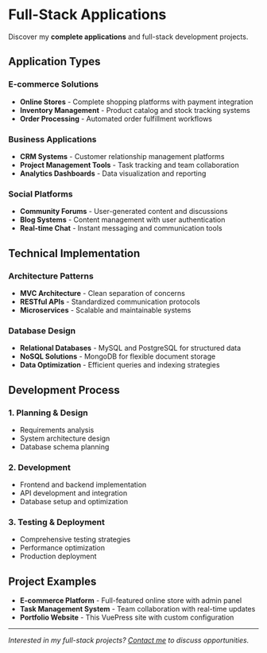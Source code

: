 # Full-Stack Applications

Discover my **complete applications** and full-stack development projects.

## Application Types

### E-commerce Solutions
- **Online Stores** - Complete shopping platforms with payment integration
- **Inventory Management** - Product catalog and stock tracking systems
- **Order Processing** - Automated order fulfillment workflows

### Business Applications
- **CRM Systems** - Customer relationship management platforms
- **Project Management Tools** - Task tracking and team collaboration
- **Analytics Dashboards** - Data visualization and reporting

### Social Platforms
- **Community Forums** - User-generated content and discussions
- **Blog Systems** - Content management with user authentication
- **Real-time Chat** - Instant messaging and communication tools

## Technical Implementation

### Architecture Patterns
- **MVC Architecture** - Clean separation of concerns
- **RESTful APIs** - Standardized communication protocols
- **Microservices** - Scalable and maintainable systems

### Database Design
- **Relational Databases** - MySQL and PostgreSQL for structured data
- **NoSQL Solutions** - MongoDB for flexible document storage
- **Data Optimization** - Efficient queries and indexing strategies

## Development Process

### 1. Planning & Design
- Requirements analysis
- System architecture design
- Database schema planning

### 2. Development
- Frontend and backend implementation
- API development and integration
- Database setup and optimization

### 3. Testing & Deployment
- Comprehensive testing strategies
- Performance optimization
- Production deployment

## Project Examples

- **E-commerce Platform** - Full-featured online store with admin panel
- **Task Management System** - Team collaboration with real-time updates
- **Portfolio Website** - This VuePress site with custom configuration

---

*Interested in my full-stack projects? [Contact me](/contact/) to discuss opportunities.*
